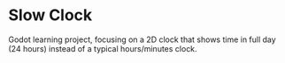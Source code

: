 # Slow Clock

Godot learning project, focusing on a 2D clock that shows time in full day (24 hours) instead of a typical hours/minutes clock.
